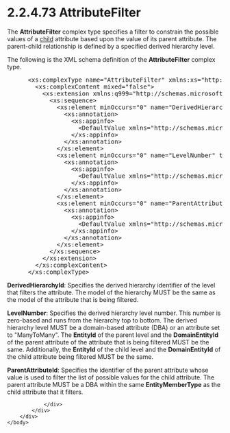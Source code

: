 <html dir="LTR" xmlns:mshelp="http://msdn.microsoft.com/mshelp" xmlns:ddue="http://ddue.schemas.microsoft.com/authoring/2003/5" xmlns:xlink="http://www.w3.org/1999/xlink" xmlns:tool="http://www.microsoft.com/tooltip">
    <head>
        <meta http-equiv="Content-Type" content="text/html; CHARSET=utf-8"></meta>
        <meta name="save" content="history"></meta>
        <title>2.2.4.73 AttributeFilter</title>
        <xml>
            <mshelp:toctitle title="2.2.4.73 AttributeFilter"></mshelp:toctitle>
            <mshelp:rltitle title="[MS-SSMDSWS-15]: AttributeFilter"></mshelp:rltitle>
            <mshelp:keyword index="A" term="9572dbb9-d155-443f-af1b-49539cf11562"></mshelp:keyword>
            <mshelp:attr name="DCSext.ContentType" value="open specification"></mshelp:attr>
            <mshelp:attr name="AssetID" value="9572dbb9-d155-443f-af1b-49539cf11562"></mshelp:attr>
            <mshelp:attr name="TopicType" value="kbRef"></mshelp:attr>
            <mshelp:attr name="DCSext.Title" value="[MS-SSMDSWS-15]: AttributeFilter" />
        </xml>
    </head>
    <body>
        <div id="header">
            <h1 class="heading">2.2.4.73 AttributeFilter</h1>
        </div>
        <div id="mainSection">
            <div id="mainBody">
                <div id="allHistory" class="saveHistory"></div>
                <div id="sectionSection0" class="section" name="collapseableSection">
                    

<p>The <b>AttributeFilter</b> complex type specifies a filter
to constrain the possible values of a <a href="ad350219-f30b-4bac-99e5-6477986f9a7a.htm#gt_bc38f35b-d253-4f8f-8dcc-095e3a211ae0">child</a> attribute based upon
the value of its parent attribute. The parent-child relationship is defined by
a specified derived hierarchy level.</p>

<p>The following is the XML schema definition of the <b>AttributeFilter</b>
complex type.</p>

<dl>
<dd>
<div><pre> &lt;xs:complexType name=&quot;AttributeFilter&quot; xmlns:xs=&quot;http://www.w3.org/2001/XMLSchema&quot;&gt;
   &lt;xs:complexContent mixed=&quot;false&quot;&gt;
     &lt;xs:extension xmlns:q999=&quot;http://schemas.microsoft.com/sqlserver/masterdataservices/2009/09&quot; base=&quot;q999:DataContractBase&quot;&gt;
       &lt;xs:sequence&gt;
         &lt;xs:element minOccurs=&quot;0&quot; name=&quot;DerivedHierarchyId&quot; nillable=&quot;true&quot; type=&quot;q999:Identifier&quot;&gt;
           &lt;xs:annotation&gt;
             &lt;xs:appinfo&gt;
               &lt;DefaultValue xmlns=&quot;http://schemas.microsoft.com/2003/10/Serialization/&quot; EmitDefaultValue=&quot;false&quot; /&gt;
             &lt;/xs:appinfo&gt;
           &lt;/xs:annotation&gt;
         &lt;/xs:element&gt;
         &lt;xs:element minOccurs=&quot;0&quot; name=&quot;LevelNumber&quot; type=&quot;xs:int&quot;&gt;
           &lt;xs:annotation&gt;
             &lt;xs:appinfo&gt;
               &lt;DefaultValue xmlns=&quot;http://schemas.microsoft.com/2003/10/Serialization/&quot; EmitDefaultValue=&quot;false&quot; /&gt;
             &lt;/xs:appinfo&gt;
           &lt;/xs:annotation&gt;
         &lt;/xs:element&gt;
         &lt;xs:element minOccurs=&quot;0&quot; name=&quot;ParentAttributeId&quot; nillable=&quot;true&quot; type=&quot;q999:Identifier&quot;&gt;
           &lt;xs:annotation&gt;
             &lt;xs:appinfo&gt;
               &lt;DefaultValue xmlns=&quot;http://schemas.microsoft.com/2003/10/Serialization/&quot; EmitDefaultValue=&quot;false&quot; /&gt;
             &lt;/xs:appinfo&gt;
           &lt;/xs:annotation&gt;
         &lt;/xs:element&gt;
       &lt;/xs:sequence&gt;
     &lt;/xs:extension&gt;
   &lt;/xs:complexContent&gt;
 &lt;/xs:complexType&gt;
</pre></div>
</dd></dl>

<p><b>DerivedHierarchyId</b>: Specifies the derived
hierarchy identifier of the level that filters the attribute. The model of the
hierarchy MUST be the same as the model of the attribute that is being
filtered.</p>

<p><b>LevelNumber</b>: Specifies the derived hierarchy
level number. This number is zero-based and runs from the hierarchy top to
bottom. The derived hierarchy level MUST be a domain-based attribute (DBA) or
an attribute set to &quot;ManyToMany&quot;. The <b>EntityId</b> of the parent
level and the <b>DomainEntityId</b> of the parent attribute of the attribute
that is being filtered MUST be the same. Additionally, the <b>EntityId</b> of
the<span><span> </span></span>child
level and the <b>DomainEntityId</b> of the child attribute being filtered MUST
be the same.</p>

<p><b>ParentAttributeId</b>: Specifies the identifier of
the parent attribute whose value is used to filter the list of possible values
for the child attribute. The parent attribute MUST be a DBA within the same <b>EntityMemberType</b>
as the child attribute that it filters.</p>


                </div>
            </div>
        </div>
    </body>
</html>